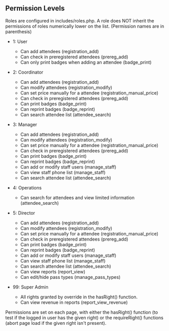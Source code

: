 Permission Levels
-----------------

Roles are configured in includes/roles.php. A role does NOT inherit the permissions of 
roles numerically lower on the list. (Permission names are in parenthesis)

- 1: User
    + Can add attendees (registration_add)
    + Can check in preregistered attendees (prereg_add)
    + Can only print badges when adding an attendee (badge_print)
  
- 2: Coordinator
    + Can add attendees (registration_add)
    + Can modify attendees (registration_modify)
    + Can set price manually for a attendee (registration_manual_price)
    + Can check in preregistered attendees (prereg_add)
    + Can print badges (badge_print)
    + Can reprint badges (badge_reprint)
    + Can search attendee list (attendee_search)
  
- 3: Manager
    + Can add attendees (registration_add)
    + Can modify attendees (registration_modify)
    + Can set price manually for a attendee (registration_manual_price)
    + Can check in preregistered attendees (prereg_add)
    + Can print badges (badge_print)
    + Can reprint badges (badge_reprint)
    + Can add or modify staff users (manage_staff)
    + Can view staff phone list (manage_staff)
    + Can search attendee list (attendee_search)
  
- 4: Operations
    + Can search for attendees and view limited information (attendee_search)

- 5: Director
    + Can add attendees (registration_add)
    + Can modify attendees (registration_modify)
    + Can set price manually for a attendee (registration_manual_price)
    + Can check in preregistered attendees (prereg_add)
    + Can print badges (badge_print)
    + Can reprint badges (badge_reprint)
    + Can add or modify staff users (manage_staff)
    + Can view staff phone list (manage_staff)
    + Can search attendee list (attendee_search)
    + Can view reports (report_view)
    + Can edit/hide pass types (manage_pass_types)
  
- 99: Super Admin
    + All rights granted by override in the hasRight() function.
    + Can view revenue in reports (report_view_revenue)
    
    
Permissions are set on each page, with either the hasRight() function (to test if the logged in
user has the given right) or the requireRight() functions (abort page load if the given right
isn't present).

    